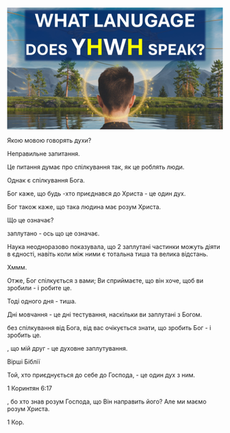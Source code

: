 ![Video cover image](../cover.jpg)

Якою мовою говорять духи?

Неправильне запитання.

Це питання думає про спілкування так, як це роблять люди.

Однак є спілкування Бога.

Бог каже, що будь -хто приєднався до Христа - це один дух.

Бог також каже, що така людина має розум Христа.

Що це означає?

заплутано - ось що це означає.

Наука неодноразово показувала, що 2 заплутані частинки можуть діяти в єдності, навіть коли між ними є тотальна тиша та велика відстань.

Хммм.

Отже, Бог спілкується з вами; Ви сприймаєте, що він хоче, щоб ви зробили - і робите це.

Тоді одного дня - тиша.

Дні мовчання - це дні тестування, наскільки ви заплутані з Богом.

без спілкування від Бога, від вас очікується знати, що зробить Бог - і зробить це.

, що мій друг - це духовне заплутування.

Вірші Біблії

Той, хто приєднується до себе до Господа, - це один дух з ним.

1 Коринтян 6:17

, бо хто знав розум Господа, що Він направить його? Але ми маємо розум Христа.

1 Кор.